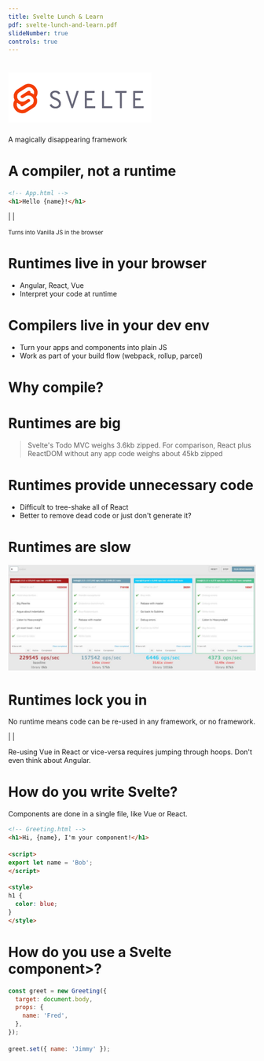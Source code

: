 ```yaml
---
title: Svelte Lunch & Learn
pdf: svelte-lunch-and-learn.pdf
slideNumber: true
controls: true
---
```


# ![](assets/svelte-logo.png)

A magically disappearing framework

# A compiler, not a runtime

```html
<!-- App.html -->
<h1>Hello {name}!</h1>
```

|
|

<small>Turns into Vanilla JS in the browser</small>


# Runtimes live in your browser

* Angular, React, Vue
* Interpret your code at runtime


# Compilers live in your dev env

* Turn your apps and components into plain JS
* Work as part of your build flow (webpack, rollup, parcel)


# Why compile?


# Runtimes are big

> Svelte's Todo MVC weighs 3.6kb zipped. For comparison, React plus ReactDOM without any app code weighs about 45kb zipped


# Runtimes provide unnecessary code

* Difficult to tree-shake all of React
* Better to remove dead code or just don't generate it?


# Runtimes are slow 

![](assets/svelte-benchmarks2.jpg)


# Runtimes lock you in

No runtime means code can be re-used in any framework, or no framework.

|
|

Re-using Vue in React or vice-versa requires jumping through hoops. Don't even think about Angular.


# How do you write Svelte?

Components are done in a single file, like Vue or React.

```html
<!-- Greeting.html -->
<h1>Hi, {name}, I'm your component!</h1>

<script>
export let name = 'Bob';
</script>

<style>
h1 {
  color: blue;
}
</style>
```


# How do you use a Svelte component>?


```js
const greet = new Greeting({
  target: document.body,
  props: {
    name: 'Fred',
  },
});

greet.set({ name: 'Jimmy' });
```

